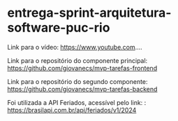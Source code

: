 # entrega-sprint-arquitetura-software-puc-rio

Link para o vídeo: https://www.youtube.com....

Link para o repositório do componente principal: https://github.com/giovanecs/mvp-tarefas-frontend

Link para o repositório do segundo componente: https://github.com/giovanecs/mvp-tarefas-backend

Foi utilizada a API Feriados, acessível pelo link: : https://brasilapi.com.br/api/feriados/v1/2024
